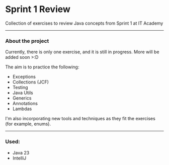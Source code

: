 # Sprint 1 Review

Collection of exercises to review Java concepts from Sprint 1 at IT Academy

***

### About the project

Currently, there is only one exercise, and it is still in progress. More will be added soon >:D

The aim is to practice the following:
- Exceptions
- Collections (JCF)
- Testing
- Java Utils
- Generics
- Annotations
- Lambdas

I'm also incorporating new tools and techniques as they fit the exercises (for example, enums).

***

### Used:

- Java 23
- IntelliJ